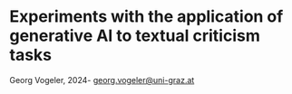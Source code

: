 Experiments with the application of generative AI to textual criticism tasks
============================================================================

Georg Vogeler, 2024-
georg.vogeler@uni-graz.at

